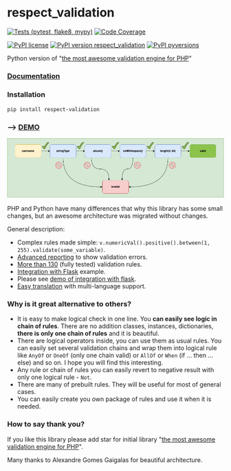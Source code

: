 # respect_validation
[![Tests (pytest, flake8, mypy)](https://github.com/gurkin33/respect_validation/actions/workflows/tests.yml/badge.svg)](https://github.com/gurkin33/respect_validation/actions/workflows/tests.yml)
[![Code Coverage](https://img.shields.io/codecov/c/github/gurkin33/respect_validation?style=flat-square)](https://codecov.io/gh/gurkin33/respect_validation)

[![PyPI license](https://img.shields.io/pypi/l/respect-validation.svg?style=flat-square)](https://pypi.python.org/pypi/respect-validation/)
[![PyPI version respect_validation](https://img.shields.io/pypi/v/respect-validation.svg?style=flat-square)](https://pypi.org/project/respect-validation/)
[![PyPI pyversions](https://img.shields.io/pypi/pyversions/respect-validation.svg?style=flat-square)](https://pypi.python.org/pypi/respect-validation/)

Python version of "[the most awesome validation engine for PHP](https://github.com/Respect/Validation)"

### [Documentation](https://gurkin33.github.io/respect_validation/)

### Installation

```bash
pip install respect-validation
```

### --> [DEMO](https://gurkin33.github.io/respect_validation/demo.html)

<p align="center">
  <img src="docs/logo_schema_slim.png" />
</p>

PHP and Python have many differences that why this library has some small changes, but an awesome architecture was migrated without changes.

General description:

- Complex rules made simple: `v.numericVal().positive().between(1, 255).validate(some_variable)`.
- [Advanced reporting](https://gurkin33.github.io/respect_validation/feature-guide/#getting-all-messages-as-a-dict/) to show validation errors.
- [More than 130](https://gurkin33.github.io/respect_validation/list-of-rules/) (fully tested) validation rules.
- [Integration with Flask](https://gurkin33.github.io/respect_validation/flask%20integration/2_simple_flask/) example.
- Please see [demo of integration with flask](https://gurkin33.github.io/respect_validation/demo.html).
- [Easy translation](https://gurkin33.github.io/respect_validation/translation/) with multi-language support.


### Why is it great alternative to others?

- It is easy to make logical check in one line. You __can easily see logic
in chain of rules__. There are no addition classes, instances,
dictionaries, __there is only one chain of rules__ and it is
beautiful.
- There are logical operators inside, you can use them as usual rules.
You can easily set several validation chains and wrap them into
logical rule like `AnyOf` or `OneOf` (only one chain valid) or
`AllOf` or `When` (if ... then ... else) and so on. I hope you will
find this interesting.
- Any rule or chain of rules you can easily revert to negative result
with only one logical rule - `Not`.
- There are many of prebuilt rules. They will be useful for most of
general cases.
- You can easily create you own package of rules and use it when it is
needed.

### How to say thank you?

If you like this library please add star for initial library
"[the most awesome validation engine for PHP](https://github.com/Respect/Validation)".

Many thanks to Alexandre Gomes Gaigalas for beautiful architecture.
